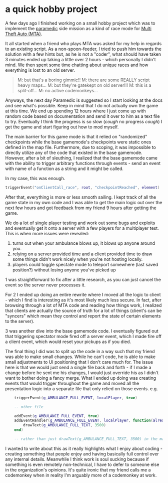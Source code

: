 # a quick hobby project

A few days ago I finished working on a small hobby project which was to implement
the [paramedic](https://gta.fandom.com/wiki/Paramedic) side mission as a kind of
race mode for [Multi Theft Auto (MTA)](https://multitheftauto.com/).

It all started when a friend who plays MTA was asked for my help in regards to an
existing script. As a non-spoon-feeder, I tried to push him towards the solution
with a few hints but, as he is not a "coder", what should have taken 3 minutes ended
up taking a little over 2 hours - which personally I didn't mind. We then spent
some time chatting about unique races and how everything is lost to an old server.

> M: but that's a boring gimmic!!
> M: there are some REALLY script heavy maps...
> M: but they're gatekept on old server!!!
> M: this is a split-off...
> M: no active codemonkeys...

Anyways, the next day Paramedic is suggested so I start looking at the docs and
see what's possible. Keep in mind that I do not actually own the game at this time.
We end up spending 12 hours where I just come up with random code based on documentation
and send it over to him as a text file to try. Eventually I think the progress is
so slow (*cough* no progress *cough*) I get the game and start figuring out how
to mod myself.

The main barrier for this game mode is that it relied on "randomized" checkpoints
while the base gamemode's checkpoints were static ones defined in the map file.
Furthermore, due to scoping, it was impossible to directly utilize any of the code
that existed in the base gamemode. However, after a bit of sleuthing, I realized
that the base gamemode came with the ability to trigger arbitrary functions through
events - send an event with name of a function as a string and it might be called.

In my case, this was enough.

```lua
triggerEvent("onClientCall_race", root, "checkpointReached", element)
```

After that, everything is more or less smooth sailing. I kept track of all the game
state in my own code and I was able to get the main logic out over the next few
hours and got feedback from my friend 9 hours after getting the game.

We do a lot of single player testing and work out some bugs and exploits and eventually
get it onto a server with a few players for a multiplayer test. This is when more
issues were revealed:

1. turns out when your ambulance blows up, it blows up anyone around you.
2. relying on a server provided time and a client provided time to draw some things
   didn't work nicely when you're not hosting locally.
3. players could toggle spectate mode to teleport somewhere (last saved position?)
   without losing anyone you've picked up

1 was straightforward to fix after a little research, as you can just cancel the
event so the server never processes it.

For 2 I ended up doing an entire rewrite where I moved all the logic to client -
which I find is interesting as it's most likely much less secure. In fact, after
browsing through a lot of MTA code and reading how things work, I realized that
clients are actually the source of truth for a lot of things (client's can be "syncers"
which mean they control and report the state of certain elements to the server).

3 was another dive into the base gamemode code. I eventually figured out that triggering
spectator mode fired off a server event, which I made fire off a client event, which
would reset your pickups as if you died.

The final thing I did was to split up the code in a way such that my friend was
able to make small changes. While he can't code, he is able to make small adjustments
to UI positioning that I don't care much for. The issue here is that we would just
send a single file back and forth - if I made a change before he sent me his changes,
I would just override his as I didn't want to bother doing a fancy merge. What I
ended up doing was creating events that would trigger throughout the game and moved
all the presentation logic into a separate file that only relied on those events.
e.g.

```lua
    triggerEvent(g_AMBULANCE_FULL_EVENT, localPlayer, true)

    -- other file

    addEvent(g_AMBULANCE_FULL_EVENT, true)
    addEventHandler(g_AMBULANCE_FULL_EVENT, localPlayer, function(alreadyFull)
        drawText(g_AMBULANCE_FULL_TEXT, 3500)
    end)

    -- rather than just drawText(g_AMBULANCE_FULL_TEXT, 3500) in the main file
```

I wanted to write about this as it really highlights what I enjoy about coding -
creating something that people enjoy and having basically full control over any
internal details. Meanwhile I think work is soul sucking because if something is
even remotely non-technical, I have to defer to someone else in the organization's
opinions. It's quite ironic that my friend calls me a codemonkey when in reality
I'm arguably more of a codemonkey at work.
